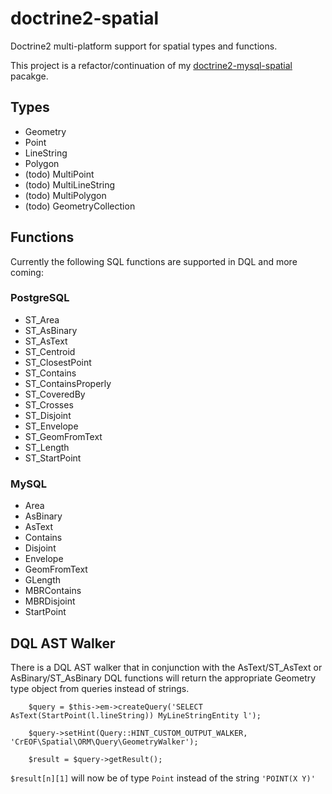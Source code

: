 # doctrine2-spatial

Doctrine2 multi-platform support for spatial types and functions.

This project is a refactor/continuation of my [doctrine2-mysql-spatial](https://github.com/djlambert/doctrine2-mysql-spatial) pacakge.

## Types
* Geometry
* Point
* LineString
* Polygon
* (todo) MultiPoint
* (todo) MultiLineString
* (todo) MultiPolygon
* (todo) GeometryCollection

## Functions
Currently the following SQL functions are supported in DQL and more coming:

### PostgreSQL
* ST_Area
* ST_AsBinary
* ST_AsText
* ST_Centroid
* ST_ClosestPoint
* ST_Contains
* ST_ContainsProperly
* ST_CoveredBy
* ST_Crosses
* ST_Disjoint
* ST_Envelope
* ST_GeomFromText
* ST_Length
* ST_StartPoint

### MySQL
* Area
* AsBinary
* AsText
* Contains
* Disjoint
* Envelope
* GeomFromText
* GLength
* MBRContains
* MBRDisjoint
* StartPoint

## DQL AST Walker
There is a DQL AST walker that in conjunction with the AsText/ST_AsText or AsBinary/ST_AsBinary DQL functions will return the appropriate Geometry type object from queries instead of strings.

        $query = $this->em->createQuery('SELECT AsText(StartPoint(l.lineString)) MyLineStringEntity l');

        $query->setHint(Query::HINT_CUSTOM_OUTPUT_WALKER, 'CrEOF\Spatial\ORM\Query\GeometryWalker');

        $result = $query->getResult();

```$result[n][1]``` will now be of type ```Point``` instead of the string ```'POINT(X Y)'```

